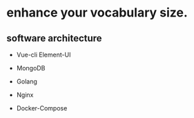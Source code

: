 # enhance your vocabulary size.

## software architecture

- Vue-cli Element-UI

- MongoDB

- Golang

- Nginx

- Docker-Compose
